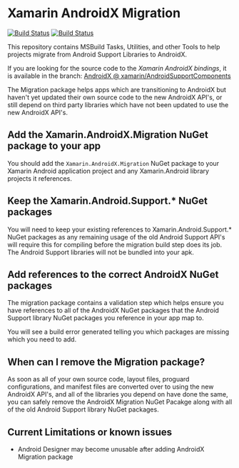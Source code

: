 Xamarin AndroidX Migration
==========================

[![Build Status][pub-img]][pub-ci] [![Build Status][img]][ci]

This repository contains MSBuild Tasks, Utilities, and other Tools to help
projects migrate from Android Support Libraries to AndroidX.

If you are looking for the source code to the _Xamarin AndroidX bindings_,
it is available in the branch: [AndroidX @ xamarin/AndroidSupportComponents][src]

The Migration package helps apps which are transitioning to AndroidX but haven't
yet updated their own source code to the new AndroidX API's, or still depend on 
third party libraries which have not been updated to use the new AndroidX API's.


Add the Xamarin.AndroidX.Migration NuGet package to your app
------------------------------------------------------------

You should add the `Xamarin.AndroidX.Migration` NuGet package to your Xamarin 
Android application project and any Xamarin.Android library projects it 
references.


Keep the Xamarin.Android.Support.* NuGet packages
-------------------------------------------------

You will need to keep your existing references to Xamarin.Android.Support.* 
NuGet packages as any remaining usage of the old Android Support API's will 
require this for compiling before the migration build step does its job.  The 
Android Support libraries will not be bundled into your apk.


Add references to the correct AndroidX NuGet packages
-----------------------------------------------------

The migration package contains a validation step which helps ensure you have 
references to all of the AndroidX NuGet packages that the Android Support 
library NuGet packages you reference in your app map to.

You will see a build error generated telling you which packages are missing 
which you need to add.


When can I remove the Migration package?
----------------------------------------

As soon as all of your own source code, layout files, proguard configurations, 
and manifest files are converted over to using the new AndroidX API's, and all 
of the libraries you depend on have done the same, you can safely remove the 
AndroidX Migration NuGet Pacakge along with all of the old Android Support 
library NuGet packages.


Current Limitations or known issues
-----------------------------------

 - Android Designer may become unusable after adding AndroidX Migration package

[src]: https://github.com/xamarin/AndroidSupportComponents/tree/AndroidX
[pub-img]: https://dev.azure.com/xamarin/public/_apis/build/status/AndroidX%20Migration%20(Public)?branchName=master
[pub-ci]: https://dev.azure.com/xamarin/public/_build/latest?definitionId=36&branchName=master
[img]: https://dev.azure.com/devdiv/DevDiv/_apis/build/status/Xamarin/Components/AndroidX%20Migration?branchName=master
[ci]: https://dev.azure.com/devdiv/DevDiv/_build/latest?definitionId=11529&branchName=master
